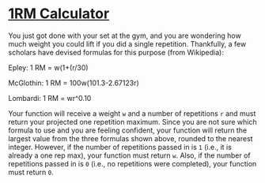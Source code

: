 # [1RM Calculator](https://www.codewars.com/kata/595bbea8a930ac0b91000130/swift)

You just got done with your set at the gym, and you are wondering how much weight you could lift if you did a single repetition. Thankfully, a few scholars have devised formulas for this purpose (from Wikipedia):

Epley:
1 RM = w(1+(r/30)

McGlothin:
1 RM = 100w(101.3-2.67123r)

Lombardi:
1 RM = wr^0.10
 
Your function will receive a weight <code>w</code> and a number of repetitions <code>r</code> and must return your projected one repetition maximum. Since you are not sure which formula to use and you are feeling confident, your function will return the largest value from the three formulas shown above, rounded to the nearest integer. However, if the number of repetitions passed in is <code>1</code> (i.e., it is already a one rep max), your function must return <code>w</code>. Also, if the number of repetitions passed in is <code>0</code> (i.e., no repetitions were completed), your function must return <code>0</code>.
